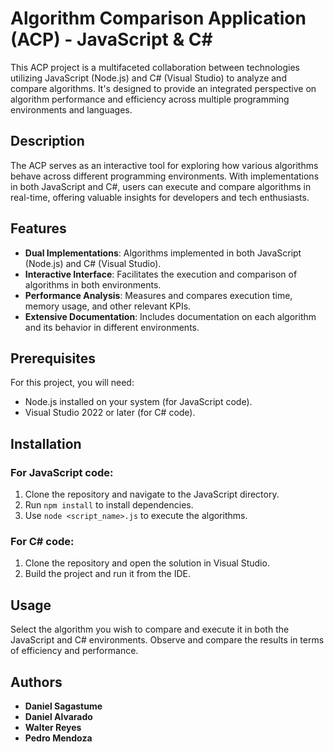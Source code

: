 Algorithm Comparison Application (ACP) - JavaScript & C#
========================================================

This ACP project is a multifaceted collaboration between technologies utilizing JavaScript (Node.js) and C# (Visual Studio) to analyze and compare algorithms. It's designed to provide an integrated perspective on algorithm performance and efficiency across multiple programming environments and languages.

Description
-----------

The ACP serves as an interactive tool for exploring how various algorithms behave across different programming environments. With implementations in both JavaScript and C#, users can execute and compare algorithms in real-time, offering valuable insights for developers and tech enthusiasts.

Features
--------

*   **Dual Implementations**: Algorithms implemented in both JavaScript (Node.js) and C# (Visual Studio).
*   **Interactive Interface**: Facilitates the execution and comparison of algorithms in both environments.
*   **Performance Analysis**: Measures and compares execution time, memory usage, and other relevant KPIs.
*   **Extensive Documentation**: Includes documentation on each algorithm and its behavior in different environments.

Prerequisites
-------------

For this project, you will need:

*   Node.js installed on your system (for JavaScript code).
*   Visual Studio 2022 or later (for C# code).

Installation
------------

### For JavaScript code:

1.  Clone the repository and navigate to the JavaScript directory.
2.  Run `npm install` to install dependencies.
3.  Use `node <script_name>.js` to execute the algorithms.

### For C# code:

1.  Clone the repository and open the solution in Visual Studio.
2.  Build the project and run it from the IDE.

Usage
-----

Select the algorithm you wish to compare and execute it in both the JavaScript and C# environments. Observe and compare the results in terms of efficiency and performance.



Authors
-------

*   **Daniel Sagastume**
*   **Daniel Alvarado**
*   **Walter Reyes**
*   **Pedro Mendoza**
